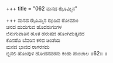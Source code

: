 +++
title = "062 ಮನದ ಝೊಮ್ಮಿನ"

+++
ಮನದ ಝೊಮ್ಮಿನ ಝಡಿವ ರೋಮಾಂ  
ಚನದ ಹುದುಗುವ ಹೊದರುಗಂಗಳ  
ಜಿನುಗುವಾತಿನ ಹೂತ ಹರುಷದ ಹೊಂಗಿದುತ್ಸವದ   
ಕೊನರೊ ಬೆವರಿನ ಕಳಿದ ಚಿಂತೆಯ   
ಮನದ ಭಾವದ ರಾಗರಸದು   
ಬ್ಬಿನಲಿ ಹೊಂಪುಳಿ ಹೋದನವರನು ಕಂಡು ಪಾಂಚಾಲ ॥62॥ ॥